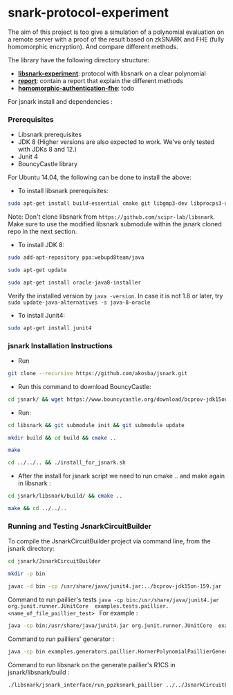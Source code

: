 # snark-protocol-experiment

The aim of this project is too give a simulation of a polynomial evaluation on a remote server with a proof of the result based on zkSNARK and FHE (fully homomorphic encryption). And compare different methods.

The library have the following directory structure:

* [__libsnark-experiment__](libsnark-experiment): protocol with libsnark on a clear polynomial
* [__report__](report): contain a report that explain the different methods
* [__homomorphic-authentication-fhe__](homomorphic-authentication-fhe): todo


For jsnark install and dependencies :
### Prerequisites

- Libsnark prerequisites
- JDK 8 (Higher versions are also expected to work. We've only tested with JDKs 8 and 12.)
- Junit 4
- BouncyCastle library

For Ubuntu 14.04, the following can be done to install the above:

- To install libsnark prerequisites: 

```bash
sudo apt-get install build-essential cmake git libgmp3-dev libprocps3-dev python-markdown libboost-all-dev libssl-dev
```

Note: Don't clone libsnark from `https://github.com/scipr-lab/libsnark`. Make sure to use the modified libsnark submodule within the jsnark cloned repo in the next section.

- To install JDK 8: 

```bash
sudo add-apt-repository ppa:webupd8team/java
```

```bash
sudo apt-get update
```

```bash
sudo apt-get install oracle-java8-installer
```

Verify the installed version by `java -version`. In case it is not 1.8 or later, try `sudo update-java-alternatives -s java-8-oracle`

- To install Junit4: 

```bash
sudo apt-get install junit4
```
	
### jsnark Installation Instructions

- Run 
```bash
git clone --recursive https://github.com/akosba/jsnark.git
```

- Run this command to download BouncyCastle:

```bash
cd jsnark/ && wget https://www.bouncycastle.org/download/bcprov-jdk15on-159.jar
```
	
- Run:

```bash
cd libsnark && git submodule init && git submodule update
```

```bash
mkdir build && cd build && cmake .. 
```

```bash
make
```
 
```bash
cd ../../.. && ./install_for_jsnark.sh
```

- After the install for jsnark script we need to run cmake .. and make again in libsnark :
```bash
cd jsnark/libsnark/build/ && cmake ..
```
```bash
make && cd ../../..	
```
### Running and Testing JsnarkCircuitBuilder
To compile the JsnarkCircuitBuilder project via command line, from the jsnark directory:

```bash
cd jsnark/JsnarkCircuitBuilder
```
```bash
mkdir -p bin
```
```bash
javac -d bin -cp /usr/share/java/junit4.jar:../bcprov-jdk15on-159.jar  $(find ./src/* | grep ".java$")
```
Command to run paillier's tests
``java -cp bin:/usr/share/java/junit4.jar org.junit.runner.JUnitCore  examples.tests.paillier.<name_of_file_paillier_test> ``
For example :
```bash
java -cp bin:/usr/share/java/junit4.jar org.junit.runner.JUnitCore  examples.tests.paillier.test_paillier_circuit_multiplication 
```
Command to run pailliers' generator :
```bash
java -cp bin examples.generators.paillier.HornerPolynomialPaillierGenerator <number_of_coefficients_for_polynomials>
```
Command to run libsnark on the generate paillier's R1CS in jsnark/libsnark/build : 
```bash
./libsnark/jsnark_interface/run_ppzksnark_paillier ../../JsnarkCircuitBuilder/Horner_polynomial_eval_big_int_paillier_gadget.arith ../../JsnarkCircuitBuilder/Horner_polynomial_eval_big_int_paillier_gadget.in
```
